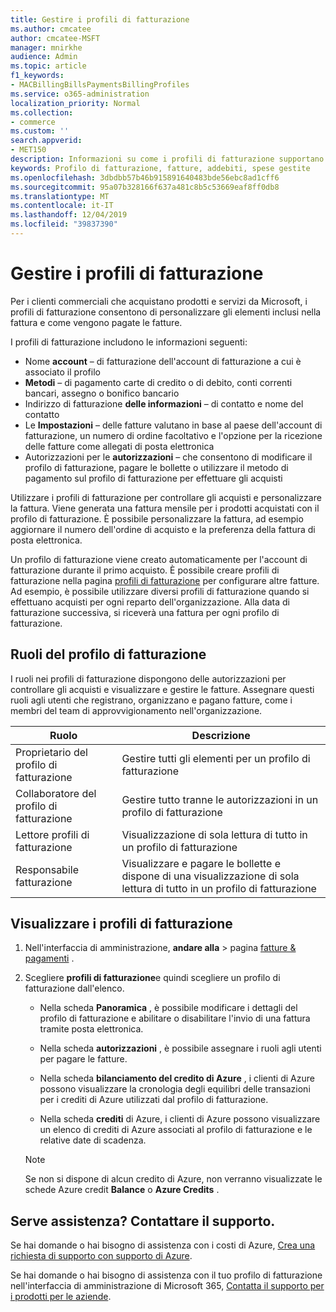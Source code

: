 ```yaml
---
title: Gestire i profili di fatturazione
ms.author: cmcatee
author: cmcatee-MSFT
manager: mnirkhe
audience: Admin
ms.topic: article
f1_keywords:
- MACBillingBillsPaymentsBillingProfiles
ms.service: o365-administration
localization_priority: Normal
ms.collection:
- commerce
ms.custom: ''
search.appverid:
- MET150
description: Informazioni su come i profili di fatturazione supportano le fatture.
keywords: Profilo di fatturazione, fatture, addebiti, spese gestite
ms.openlocfilehash: 3dbdbb57b46b915891640483bde56ebc8ad1cff6
ms.sourcegitcommit: 95a07b328166f637a481c8b5c53669eaf8ff0db8
ms.translationtype: MT
ms.contentlocale: it-IT
ms.lasthandoff: 12/04/2019
ms.locfileid: "39837390"
---
```

# <a name="manage-billing-profiles"></a>Gestire i profili di fatturazione
Per i clienti commerciali che acquistano prodotti e servizi da Microsoft, i profili di fatturazione consentono di personalizzare gli elementi inclusi nella fattura e come vengono pagate le fatture.

I profili di fatturazione includono le informazioni seguenti:

- Nome **account** &ndash; di fatturazione dell'account di fatturazione a cui è associato il profilo
- **Metodi** &ndash; di pagamento carte di credito o di debito, conti correnti bancari, assegno o bonifico bancario
- Indirizzo di fatturazione **delle informazioni** &ndash; di contatto e nome del contatto
- Le **Impostazioni** &ndash; delle fatture valutano in base al paese dell'account di fatturazione, un numero di ordine facoltativo e l'opzione per la ricezione delle fatture come allegati di posta elettronica
- Autorizzazioni per le **autorizzazioni** &ndash; che consentono di modificare il profilo di fatturazione, pagare le bollette o utilizzare il metodo di pagamento sul profilo di fatturazione per effettuare gli acquisti

Utilizzare i profili di fatturazione per controllare gli acquisti e personalizzare la fattura. Viene generata una fattura mensile per i prodotti acquistati con il profilo di fatturazione. È possibile personalizzare la fattura, ad esempio aggiornare il numero dell'ordine di acquisto e la preferenza della fattura di posta elettronica.

Un profilo di fatturazione viene creato automaticamente per l'account di fatturazione durante il primo acquisto. È possibile creare profili di fatturazione nella pagina <a href="https://go.microsoft.com/fwlink/p/?linkid=2103629" target="_blank">profili di fatturazione</a> per configurare altre fatture. Ad esempio, è possibile utilizzare diversi profili di fatturazione quando si effettuano acquisti per ogni reparto dell'organizzazione. Alla data di fatturazione successiva, si riceverà una fattura per ogni profilo di fatturazione.

## <a name="billing-profile-roles"></a>Ruoli del profilo di fatturazione

I ruoli nei profili di fatturazione dispongono delle autorizzazioni per controllare gli acquisti e visualizzare e gestire le fatture. Assegnare questi ruoli agli utenti che registrano, organizzano e pagano fatture, come i membri del team di approvvigionamento nell'organizzazione.

| Ruolo                          | Descrizione                                                                       |
|-----------------------------  |---------------------------------------------------------------------------------  |
| Proprietario del profilo di fatturazione         | Gestire tutti gli elementi per un profilo di fatturazione                                           |
| Collaboratore del profilo di fatturazione   | Gestire tutto tranne le autorizzazioni in un profilo di fatturazione                         |
| Lettore profili di fatturazione        | Visualizzazione di sola lettura di tutto in un profilo di fatturazione                                 |
| Responsabile fatturazione               | Visualizzare e pagare le bollette e dispone di una visualizzazione di sola lettura di tutto in un profilo di fatturazione   |

## <a name="view-billing-profiles"></a>Visualizzare i profili di fatturazione

1. Nell'interfaccia di amministrazione, **andare alla** \> pagina <a href="https://go.microsoft.com/fwlink/p/?linkid=848039" target="_blank">fatture & pagamenti</a> .

2. Scegliere **profili di fatturazione**e quindi scegliere un profilo di fatturazione dall'elenco.

    - Nella scheda **Panoramica** , è possibile modificare i dettagli del profilo di fatturazione e abilitare o disabilitare l'invio di una fattura tramite posta elettronica.

    - Nella scheda **autorizzazioni** , è possibile assegnare i ruoli agli utenti per pagare le fatture.

    - Nella scheda **bilanciamento del credito di Azure** , i clienti di Azure possono visualizzare la cronologia degli equilibri delle transazioni per i crediti di Azure utilizzati dal profilo di fatturazione.

    - Nella scheda **crediti** di Azure, i clienti di Azure possono visualizzare un elenco di crediti di Azure associati al profilo di fatturazione e le relative date di scadenza.

    > [!NOTE]
    > Se non si dispone di alcun credito di Azure, non verranno visualizzate le schede Azure credit **Balance** o **Azure Credits** .

## <a name="need-help-contact-support"></a>Serve assistenza? Contattare il supporto.

Se hai domande o hai bisogno di assistenza con i costi di Azure, <a href="https://portal.azure.com/#blade/Microsoft_Azure_Support/HelpAndSupportBlade/newsupportrequest" target="_blank">Crea una richiesta di supporto con supporto di Azure</a>.

Se hai domande o hai bisogno di assistenza con il tuo profilo di fatturazione nell'interfaccia di amministrazione di Microsoft 365, [Contatta il supporto per i prodotti per le aziende](https://docs.microsoft.com/office365/admin/contact-support-for-business-products).

